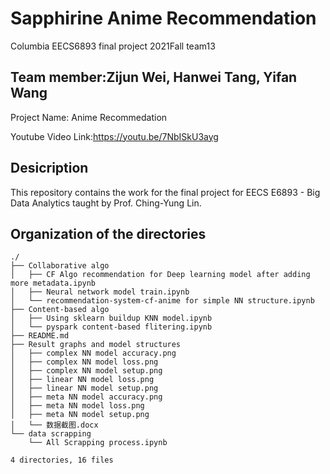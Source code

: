 # Sapphirine Anime Recommendation
Columbia EECS6893 final project 2021Fall team13

## Team member:Zijun Wei, Hanwei Tang, Yifan Wang

Project Name: Anime Recommedation

Youtube Video Link:https://youtu.be/7NbISkU3ayg

## Desicription
This repository contains the work for the final project for EECS E6893 - Big Data Analytics taught by Prof. Ching-Yung Lin.

## Organization of the directories
```
./
├── Collaborative algo
│   ├── CF Algo recommendation for Deep learning model after adding more metadata.ipynb
│   ├── Neural network model train.ipynb
│   └── recommendation-system-cf-anime for simple NN structure.ipynb
├── Content-based algo
│   ├── Using sklearn buildup KNN model.ipynb
│   └── pyspark content-based flitering.ipynb
├── README.md
├── Result graphs and model structures
│   ├── complex NN model accuracy.png
│   ├── complex NN model loss.png
│   ├── complex NN model setup.png
│   ├── linear NN model loss.png
│   ├── linear NN model setup.png
│   ├── meta NN model accuracy.png
│   ├── meta NN model loss.png
│   ├── meta NN model setup.png
│   └── 数据截图.docx
└── data scrapping
    └── All Scrapping process.ipynb

4 directories, 16 files
```
